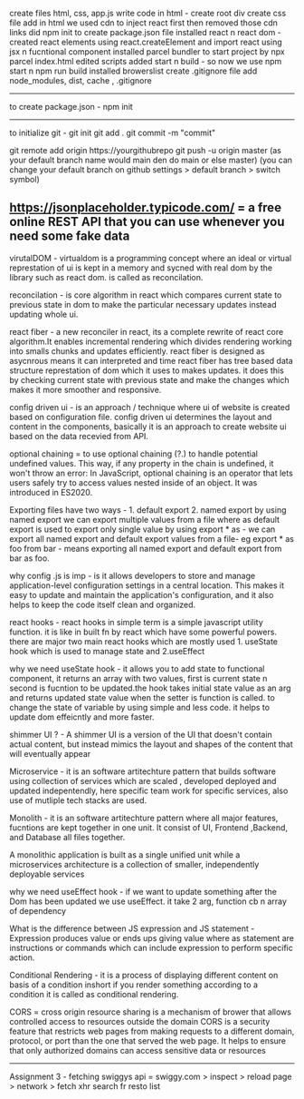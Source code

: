 create files html, css, app.js
write code in html - create root div 
create css file add in html
we used cdn to inject react first then removed those cdn links
did npm init to create package.json file
installed react n react dom - created react elements using react.createElement and import react using jsx n fucntional component
installed parcel bundler to start project by npx parcel index.html
edited scripts added start n build - so now we use npm start n npm run build 
installed browerslist
create .gitignore file add node_modules, dist, cache , .gitignore

-----------------------------
to create package.json - npm init 


--------------------------------
to initialize git - git init
git add .
git commit -m "commit"

git remote add origin https://yourgithubrepo
git push -u origin master (as your default branch name would main den do main or else master)
    (you can change your default branch on github settings > default branch > switch symbol)

https://jsonplaceholder.typicode.com/ = a free online REST API that you can use whenever you need some fake data   
----------------------------------------------------------------------------------------------

virutalDOM - virtualdom is a programming concept where an ideal or virtual represtation of ui is kept in a memory and sycned with 
real dom by the library such as react dom. is called as reconcilation.

reconcilation - is core algorithm in react which compares current state to previous state in dom to make the particular necessary updates
instead updating whole ui.

react fiber - a new reconciler in react, its a complete rewrite of react core algorithm.It enables incremental rendering which divides
rendering working into smalls chunks and updates efficiently. react fiber is designed as asycnrous means it can interpreted and time
react fiber has tree based data structure represtation of dom which it uses to makes updates. it does this by checking current state
with previous state and make the changes which makes it more smoother and responsive.

config driven ui - is an approach / technique where ui of website is created based on configuration file. config driven ui determines the 
layout and content in the components, basically it is an approach to create website ui based on the data recevied from API.

optional chaining =  to use optional chaining (?.) to handle potential undefined values. This way, if any property in the chain is undefined, it won't throw an error:
In JavaScript, optional chaining is an operator that lets users safely try to access values nested inside of an object. It was introduced in ES2020.


Exporting files have two ways - 1. default export 2. named export 
by using named export we can export multiple values from a file
where as default export is used to export only single value 
 by using export * as - we can export all named export and default export values from a file-
     eg export * as foo from bar - means exporting all named export and default export from bar as foo.


why config .js is imp  - is it allows developers to store and manage application-level configuration settings in a central location. This makes it easy to update and maintain the application's configuration, and it also helps to keep the code itself clean and organized.


react hooks - react hooks in simple term is a simple javascript utility function. it is like in built fn by react which have some powerful powers. there are major two main react hooks which are mostly used 1. useState hook which is used to manage state and 2.useEffect

why we need useState hook - it allows you to add state to functional component, it returns an array with two values, first is current state n second is fucntion to be updated.the hook takes initial state value as an arg and returns updated state value when the setter is function is called.
 to change the state of variable by using simple and less code. it helps to update dom effeicntly and more faster.


shimmer UI ? - A shimmer UI is a version of the UI that doesn't contain actual content, but instead mimics the layout and shapes of the content that will eventually appear

Microservice - it is an software artitechture pattern that builds software using collection of services which are scaled , developed deployed and updated indepentendly, here specific team work for specific services, also use of mutliple tech stacks are used.

Monolith - it is an software artitechture pattern where all major features, fucntions are kept together in one unit. It consist of UI, Frontend ,Backend, and Database all files together.

A monolithic application is built as a single unified unit while a microservices architecture is a collection of smaller, independently deployable services

why we need useEffect hook - if we want to update something after the Dom has been updated we use useEffect. it take 2 arg, function cb n array of dependency

What is the difference between JS expression and JS statement
    - Expression produces value or ends ups giving value where as statement are instructions or commands which can include expression to perform specific action.

Conditional Rendering - it is a process of displaying different content on basis of a condition inshort if you render something according to a condition it is called as conditional rendering.

CORS = cross origin resource sharing is a mechanism of brower that allows controlled access to resources outside the domain
CORS is a security feature that restricts web pages from making requests to a different domain, protocol, or port than the one that served the web page. It helps to ensure that only authorized domains can access sensitive data or resources




--------------------------------------------------------

Assignment 3 - 
fetching swiggys api  = swiggy.com > inspect > reload page > network > fetch xhr  search fr resto list

